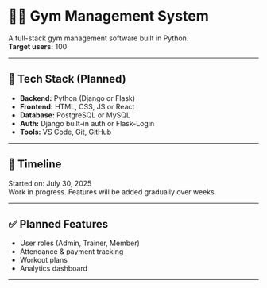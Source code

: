 # 🏋️‍♂️ Gym Management System

A full-stack gym management software built in Python.  
**Target users:** 100  


---

## 🔧 Tech Stack (Planned)
- **Backend:** Python (Django or Flask)
- **Frontend:** HTML, CSS, JS or React
- **Database:** PostgreSQL or MySQL
- **Auth:** Django built-in auth or Flask-Login
- **Tools:** VS Code, Git, GitHub

---

## 📅 Timeline
Started on: July 30, 2025  
Work in progress. Features will be added gradually over weeks.

---

## ✅ Planned Features
- User roles (Admin, Trainer, Member)
- Attendance & payment tracking
- Workout plans
- Analytics dashboard

---

